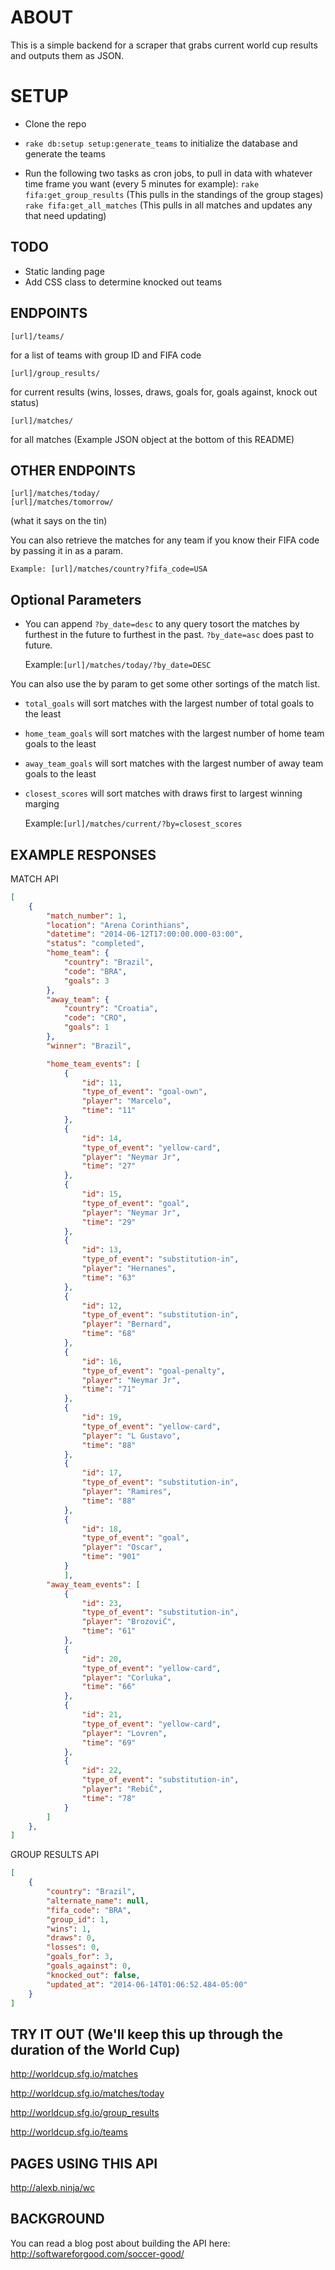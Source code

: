 # ABOUT

This is a simple backend for a scraper that grabs current world cup results and outputs them as JSON.

# SETUP

* Clone the repo

* ```rake db:setup setup:generate_teams``` to initialize the database and generate the teams

* Run the following two tasks as cron jobs, to pull in data with whatever time frame you want (every 5 minutes for example):
```rake fifa:get_group_results``` (This pulls in the standings of the group stages)
```rake fifa:get_all_matches``` (This pulls in all matches and updates any that need updating)

## TODO

* Static landing page
* Add CSS class to determine knocked out teams

## ENDPOINTS

    [url]/teams/
for a list of teams with group ID and FIFA code

    [url]/group_results/
for current results (wins, losses, draws, goals for, goals against, knock out status)

    [url]/matches/
for all matches (Example JSON object at the bottom of this README)

## OTHER ENDPOINTS

    [url]/matches/today/
    [url]/matches/tomorrow/

(what it says on the tin)

You can also retrieve the matches for any team if you know their FIFA code by passing it in as a param.

    Example: [url]/matches/country?fifa_code=USA

## Optional Parameters

  * You can append `?by_date=desc` to any query tosort the matches by furthest in the future to furthest in the past. `?by_date=asc` does past to future.

    Example:`[url]/matches/today/?by_date=DESC`

You can also use the by param to get some other sortings of the match list.

  * `total_goals` will sort matches with the largest number of total goals to the least
  * `home_team_goals` will sort matches with the largest number of home team goals to the least
  * `away_team_goals` will sort matches with the largest number of away team goals to the least
  * `closest_scores` will sort matches with draws first to largest winning marging

    Example:`[url]/matches/current/?by=closest_scores`

## EXAMPLE RESPONSES

MATCH API

```json
[
    {
        "match_number": 1,
        "location": "Arena Corinthians",
        "datetime": "2014-06-12T17:00:00.000-03:00",
        "status": "completed",
        "home_team": {
            "country": "Brazil",
            "code": "BRA",
            "goals": 3
        },
        "away_team": {
            "country": "Croatia",
            "code": "CRO",
            "goals": 1
        },
        "winner": "Brazil",

        "home_team_events": [
            {
                "id": 11,
                "type_of_event": "goal-own",
                "player": "Marcelo",
                "time": "11"
            },
            {
                "id": 14,
                "type_of_event": "yellow-card",
                "player": "Neymar Jr",
                "time": "27"
            },
            {
                "id": 15,
                "type_of_event": "goal",
                "player": "Neymar Jr",
                "time": "29"
            },
            {
                "id": 13,
                "type_of_event": "substitution-in",
                "player": "Hernanes",
                "time": "63"
            },
            {
                "id": 12,
                "type_of_event": "substitution-in",
                "player": "Bernard",
                "time": "68"
            },
            {
                "id": 16,
                "type_of_event": "goal-penalty",
                "player": "Neymar Jr",
                "time": "71"
            },
            {
                "id": 19,
                "type_of_event": "yellow-card",
                "player": "L Gustavo",
                "time": "88"
            },
            {
                "id": 17,
                "type_of_event": "substitution-in",
                "player": "Ramires",
                "time": "88"
            },
            {
                "id": 18,
                "type_of_event": "goal",
                "player": "Oscar",
                "time": "901"
            }
            ],
        "away_team_events": [
            {
                "id": 23,
                "type_of_event": "substitution-in",
                "player": "BrozoviĆ",
                "time": "61"
            },
            {
                "id": 20,
                "type_of_event": "yellow-card",
                "player": "Corluka",
                "time": "66"
            },
            {
                "id": 21,
                "type_of_event": "yellow-card",
                "player": "Lovren",
                "time": "69"
            },
            {
                "id": 22,
                "type_of_event": "substitution-in",
                "player": "RebiĆ",
                "time": "78"
            }
        ]
    },
]
```
GROUP RESULTS API

```json
[
    {
        "country": "Brazil",
        "alternate_name": null,
        "fifa_code": "BRA",
        "group_id": 1,
        "wins": 1,
        "draws": 0,
        "losses": 0,
        "goals_for": 3,
        "goals_against": 0,
        "knocked_out": false,
        "updated_at": "2014-06-14T01:06:52.484-05:00"
    }
]
```

## TRY IT OUT (We'll keep this up through the duration of the World Cup)

http://worldcup.sfg.io/matches

http://worldcup.sfg.io/matches/today

http://worldcup.sfg.io/group_results

http://worldcup.sfg.io/teams

## PAGES USING THIS API

http://alexb.ninja/wc

## BACKGROUND

You can read a blog post about building the API here:
http://softwareforgood.com/soccer-good/
